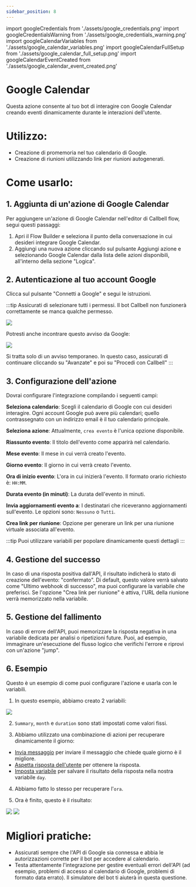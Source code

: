 ```yaml
---
sidebar_position: 8
---
```


import googleCredentials from './assets/google_credentials.png'
import googleCredentialsWarning from './assets/google_credentials_warning.png'
import googleCalendarVariables from './assets/google_calendar_variables.png'
import googleCalendarFullSetup from './assets/google_calendar_full_setup.png'
import googleCalendarEventCreated from './assets/google_calendar_event_created.png'

# Google Calendar

Questa azione consente al tuo bot di interagire con Google Calendar creando eventi dinamicamente durante le interazioni dell'utente.

# Utilizzo:

- Creazione di promemoria nel tuo calendario di Google.
- Creazione di riunioni utilizzando link per riunioni autogenerati.

# Come usarlo:

## 1. Aggiunta di un'azione di Google Calendar

Per aggiungere un'azione di Google Calendar nell'editor di Callbell flow, segui questi passaggi:

1. Apri il Flow Builder e seleziona il punto della conversazione in cui desideri integrare Google Calendar.
2. Aggiungi una nuova azione cliccando sul pulsante Aggiungi azione e selezionando Google Calendar dalla lista delle azioni disponibili, all'interno della sezione "Logica".

## 2. Autenticazione al tuo account Google

Clicca sul pulsante "Connetti a Google" e segui le istruzioni.

:::tip
Assicurati di selezionare tutti i permessi. Il bot Callbell non funzionerà correttamente se manca qualche permesso.

<div class="text--center">
    <img src={googleCredentials} width={500} />
</div>

Potresti anche incontrare questo avviso da Google:

<div class="text--center">
    <img src={googleCredentialsWarning} width={500} />
</div>

Si tratta solo di un avviso temporaneo. In questo caso, assicurati di continuare cliccando su "Avanzate" e poi su "Procedi con Callbell"
:::

## 3. Configurazione dell'azione

Dovrai configurare l'integrazione compilando i seguenti campi:

**Seleziona calendario**: Scegli il calendario di Google con cui desideri interagire. Ogni account Google può avere più calendari; quello contrassegnato con un indirizzo email è il tuo calendario principale.

**Seleziona azione**: Attualmente, `crea evento` è l'unica opzione disponibile.

**Riassunto evento**: Il titolo dell'evento come apparirà nel calendario.

**Mese evento**: Il mese in cui verrà creato l'evento.

**Giorno evento**: Il giorno in cui verrà creato l'evento.

**Ora di inizio evento**: L'ora in cui inizierà l'evento. Il formato orario richiesto è: `HH:MM`.

**Durata evento (in minuti)**: La durata dell'evento in minuti.

**Invia aggiornamenti evento a**: I destinatari che riceveranno aggiornamenti sull'evento. Le opzioni sono: `Nessuno` o `Tutti`.

**Crea link per riunione**: Opzione per generare un link per una riunione virtuale associata all'evento.

:::tip
Puoi utilizzare variabili per popolare dinamicamente questi dettagli
:::

## 4. Gestione del successo

In caso di una risposta positiva dall'API, il risultato indicherà lo stato di creazione dell'evento: "confermato". Di default, questo valore verrà salvato come "Ultimo webhook di successo", ma puoi configurare la variabile che preferisci. Se l'opzione "Crea link per riunione" è attiva, l'URL della riunione verrà memorizzato nella variabile.

## 5. Gestione del fallimento

In caso di errore dell'API, puoi memorizzare la risposta negativa in una variabile dedicata per analisi o ripetizioni future.
Puoi, ad esempio, immaginare un'esecuzione del flusso logico che verifichi l'errore e riprovi con un'azione "jump".

## 6. Esempio

Questo è un esempio di come puoi configurare l'azione e usarla con le variabili.

1. In questo esempio, abbiamo creato 2 variabili:

<img src={googleCalendarVariables} width={500} />

2. `Summary`, `month` e `duration` sono stati impostati come valori fissi.

3. Abbiamo utilizzato una combinazione di azioni per recuperare dinamicamente il giorno:

- [Invia messaggio](/bot/editor/actions/interaction/send_message) per inviare il messaggio che chiede quale giorno è il migliore.
- [Aspetta risposta dell'utente](/bot/editor/actions/interaction/wait_user_answer) per ottenere la risposta.
- [Imposta variabile](/bot/editor/actions/logic/set_variable) per salvare il risultato della risposta nella nostra variabile `day`.

4. Abbiamo fatto lo stesso per recuperare l'`ora`.

5. Ora è finito, questo è il risultato:

<img src={googleCalendarFullSetup} width={500} />

<img src={googleCalendarEventCreated} width={500} />

# Migliori pratiche:

- Assicurati sempre che l'API di Google sia connessa e abbia le autorizzazioni corrette per il bot per accedere al calendario.
- Testa attentamente l'integrazione per gestire eventuali errori dell'API (ad esempio, problemi di accesso al calendario di Google, problemi di formato data errato). Il simulatore del bot ti aiuterà in questa questione.